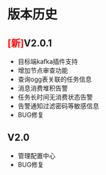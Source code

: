 # 版本历史

## <font color='red'>[新]</font>V2.0.1
- 目标端kafka插件支持
- 增加节点审查功能
- 查询ogg表关联的任务信息
- 消息消费堆积告警
- 任务长时间无消费状态告警
- 告警通知过滤密码等敏感信息
- BUG修复

## V2.0
- 管理配置中心
- BUG修复

